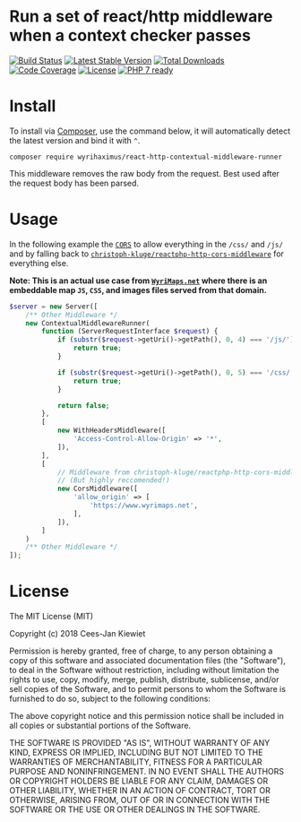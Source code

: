 # Run a set of react/http middleware when a context checker passes

[![Build Status](https://travis-ci.com/WyriHaximus/reactphp-http-contextual-middleware-runner.svg?branch=master)](https://travis-ci.com/WyriHaximus/reactphp-http-contextual-middleware-runner)
[![Latest Stable Version](https://poser.pugx.org/WyriHaximus/react-http-contextual-middleware-runner/v/stable.png)](https://packagist.org/packages/WyriHaximus/react-http-contextual-middleware-runner)
[![Total Downloads](https://poser.pugx.org/WyriHaximus/react-http-contextual-middleware-runner/downloads.png)](https://packagist.org/packages/WyriHaximus/react-http-contextual-middleware-runner)
[![Code Coverage](https://scrutinizer-ci.com/g/WyriHaximus/reactphp-http-contextual-middleware-runner/badges/coverage.png?b=master)](https://scrutinizer-ci.com/g/WyriHaximus/reactphp-http-contextual-middleware-runner/?branch=master)
[![License](https://poser.pugx.org/WyriHaximus/react-http-contextual-middleware-runner/license.png)](https://packagist.org/packages/WyriHaximus/react-http-contextual-middleware-runner)
[![PHP 7 ready](http://php7ready.timesplinter.ch/WyriHaximus/reactphp-http-middleware-clear-body/badge.svg)](https://travis-ci.org/WyriHaximus/reactphp-http-middleware-clear-body)

# Install

To install via [Composer](http://getcomposer.org/), use the command below, it will automatically detect the latest version and bind it with `^`.

```
composer require wyrihaximus/react-http-contextual-middleware-runner
```

This middleware removes the raw body from the request. Best used after the request body has been parsed.

# Usage

In the following example the [`CORS`](https://developer.mozilla.org/en-US/docs/Web/HTTP/CORS) to allow everything in 
the `/css/` and `/js/` and by falling back to [`christoph-kluge/reactphp-http-cors-middleware`](https://github.com/christoph-kluge/reactphp-http-cors-middleware) 
for everything else.

**Note: This is an actual use case from [`WyriMaps.net`](https://www.wyrimaps.net) where there is an embeddable map 
`JS`, `CSS`, and images files served from that domain.**

```php
$server = new Server([
    /** Other Middleware */
    new ContextualMiddlewareRunner(
        function (ServerRequestInterface $request) {
            if (substr($request->getUri()->getPath(), 0, 4) === '/js/') {
                return true;
            }

            if (substr($request->getUri()->getPath(), 0, 5) === '/css/') {
                return true;
            }

            return false;
        },
        [
            new WithHeadersMiddleware([
                'Access-Control-Allow-Origin' => '*',
            ]),
        ],
        [
            // Middleware from christoph-kluge/reactphp-http-cors-middleware, not shipping with this package!!!
            // (But highly reccomended!)
            new CorsMiddleware([
                'allow_origin' => [
                    'https://www.wyrimaps.net',
                ],
            ]),
        ]
    )
    /** Other Middleware */
]);
```

# License

The MIT License (MIT)

Copyright (c) 2018 Cees-Jan Kiewiet

Permission is hereby granted, free of charge, to any person obtaining a copy
of this software and associated documentation files (the "Software"), to deal
in the Software without restriction, including without limitation the rights
to use, copy, modify, merge, publish, distribute, sublicense, and/or sell
copies of the Software, and to permit persons to whom the Software is
furnished to do so, subject to the following conditions:

The above copyright notice and this permission notice shall be included in all
copies or substantial portions of the Software.

THE SOFTWARE IS PROVIDED "AS IS", WITHOUT WARRANTY OF ANY KIND, EXPRESS OR
IMPLIED, INCLUDING BUT NOT LIMITED TO THE WARRANTIES OF MERCHANTABILITY,
FITNESS FOR A PARTICULAR PURPOSE AND NONINFRINGEMENT. IN NO EVENT SHALL THE
AUTHORS OR COPYRIGHT HOLDERS BE LIABLE FOR ANY CLAIM, DAMAGES OR OTHER
LIABILITY, WHETHER IN AN ACTION OF CONTRACT, TORT OR OTHERWISE, ARISING FROM,
OUT OF OR IN CONNECTION WITH THE SOFTWARE OR THE USE OR OTHER DEALINGS IN THE
SOFTWARE.
